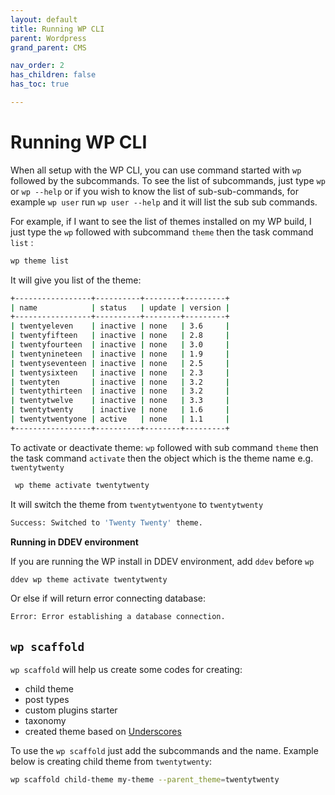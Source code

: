 ```yaml
---
layout: default
title: Running WP CLI
parent: Wordpress
grand_parent: CMS

nav_order: 2
has_children: false
has_toc: true

---
```


# Running WP CLI

When all setup with the WP CLI, you can use command started with `wp` followed by the subcommands. To see the list of subcommands, just type `wp` or `wp --help` or if you wish to know the list of sub-sub-commands, for example `wp user` run `wp user --help` and it will list the sub sub commands.


For example, if I want to see the list of themes installed on my WP build, I just type the `wp` followed with subcommand `theme` then the task command `list` :

```bash
wp theme list
```

It will give you list of the theme:
```bash
+-----------------+----------+--------+---------+
| name            | status   | update | version |
+-----------------+----------+--------+---------+
| twentyeleven    | inactive | none   | 3.6     |
| twentyfifteen   | inactive | none   | 2.8     |
| twentyfourteen  | inactive | none   | 3.0     |
| twentynineteen  | inactive | none   | 1.9     |
| twentyseventeen | inactive | none   | 2.5     |
| twentysixteen   | inactive | none   | 2.3     |
| twentyten       | inactive | none   | 3.2     |
| twentythirteen  | inactive | none   | 3.2     |
| twentytwelve    | inactive | none   | 3.3     |
| twentytwenty    | inactive | none   | 1.6     |
| twentytwentyone | active   | none   | 1.1     |
+-----------------+----------+--------+---------+
```

To activate or deactivate theme: `wp` followed with sub command `theme` then the task command  `activate` then the object which is the theme name e.g. `twentytwenty`

```bash
 wp theme activate twentytwenty 
```

It will switch the theme from `twentytwentyone` to `twentytwenty`

```bash
Success: Switched to 'Twenty Twenty' theme.
```

**Running in DDEV environment**

If you are running the WP install in DDEV environment, add `ddev` before `wp`

```bash
ddev wp theme activate twentytwenty
```

Or else if will return error connecting database:
```bash
Error: Error establishing a database connection.
```

## `wp scaffold`

`wp scaffold` will help us create some codes for creating:
* child theme
* post types
* custom plugins starter
* taxonomy
* created theme based on [Underscores](https://underscores.me/)

To use the `wp scaffold` just add the subcommands and the name. Example below is creating child theme from `twentytwenty`:

```bash
wp scaffold child-theme my-theme --parent_theme=twentytwenty
```
